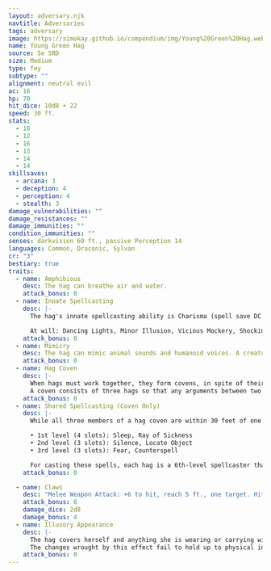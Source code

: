 ```yaml
---
layout: adversary.njk
navtitle: Adversaries
tags: adversary
image: https://simokay.github.io/compendium/img/Young%20Green%20Hag.webp
name: Young Green Hag
source: 5e SRD
size: Medium
type: fey
subtype: ""
alignment: neutral evil
ac: 16
hp: 70
hit_dice: 10d8 + 22
speed: 30 ft.
stats:
  - 18
  - 12
  - 16
  - 13
  - 14
  - 14
skillsaves:
  - arcana: 3
  - deception: 4
  - perception: 4
  - stealth: 3
damage_vulnerabilities: ""
damage_resistances: ""
damage_immunities: ""
condition_immunities: ""
senses: darkvision 60 ft., passive Perception 14
languages: Common, Draconic, Sylvan
cr: "3"
bestiary: true
traits:
  - name: Amphibious
    desc: The hag can breathe air and water.
    attack_bonus: 0
  - name: Innate Spellcasting
    desc: |-
      The hag's innate spellcasting ability is Charisma (spell save DC 12). She can innately cast the following spells, requiring no material components:

      At will: Dancing Lights, Minor Illusion, Vicious Mockery, Shocking Grasp
    attack_bonus: 0
  - name: Mimicry
    desc: The hag can mimic animal sounds and humanoid voices. A creature that hears the sounds can tell they are imitations with a successful DC 14 Wisdom (Insight) check.
    attack_bonus: 0
  - name: Hag Coven
    desc: |-
      When hags must work together, they form covens, in spite of their selfish natures. A coven is made up of hags of any type, all of whom are equals within the group. However, each of the hags continues to desire more personal power.
      A coven consists of three hags so that any arguments between two hags can be settled by the third. If more than three hags ever come together, as might happen if two covens come into conflict, the result is usually chaos.
    attack_bonus: 0
  - name: Shared Spellcasting (Coven Only)
    desc: |-
      While all three members of a hag coven are within 30 feet of one another, they can each cast the following spells from the wizard's spell list but must share the spell slots among themselves:

      • 1st level (4 slots): Sleep, Ray of Sickness
      • 2nd level (3 slots): Silence, Locate Object
      • 3rd level (3 slots): Fear, Counterspell

      For casting these spells, each hag is a 6th-level spellcaster that uses Intelligence as her spellcasting ability. The spell save DC is 11+the hag's Intelligence modifier, and the spell attack bonus is 3+the hag's Intelligence modifier.
    attack_bonus: 0

  - name: Claws
    desc: "Melee Weapon Attack: +6 to hit, reach 5 ft., one target. Hit: 13 (2d8 + 4) slashing damage."
    attack_bonus: 6
    damage_dice: 2d8
    damage_bonus: 4
  - name: Illusory Appearance
    desc: |-
      The hag covers herself and anything she is wearing or carrying with a magical illusion that makes her look like another creature of her general size and humanoid shape. The illusion ends if the hag takes a bonus action to end it or if she dies.
      The changes wrought by this effect fail to hold up to physical inspection. For example, the hag could appear to have smooth skin, but someone touching her would feel her rough flesh. Otherwise, a creature must take an action to visually inspect the illusion and succeed on a DC 20 Intelligence (Investigation) check to discern that the hag is disguised.
    attack_bonus: 0
---
```

